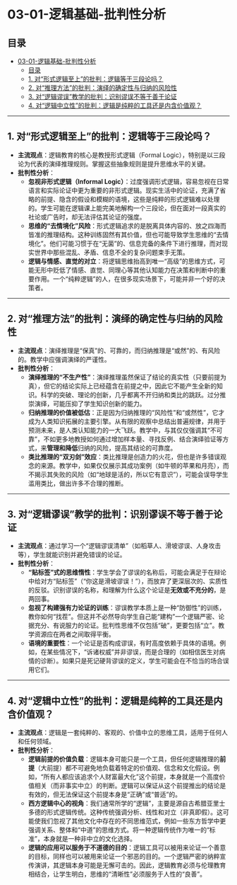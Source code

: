 # 03-01-逻辑基础-批判性分析

## 目录

- [03-01-逻辑基础-批判性分析](#03-01-逻辑基础-批判性分析)
  - [目录](#目录)
  - [1. 对“形式逻辑至上”的批判：逻辑等于三段论吗？](#1-对形式逻辑至上的批判逻辑等于三段论吗)
  - [2. 对“推理方法”的批判：演绎的确定性与归纳的风险性](#2-对推理方法的批判演绎的确定性与归纳的风险性)
  - [3. 对“逻辑谬误”教学的批判：识别谬误不等于善于论证](#3-对逻辑谬误教学的批判识别谬误不等于善于论证)
  - [4. 对“逻辑中立性”的批判：逻辑是纯粹的工具还是内含价值观？](#4-对逻辑中立性的批判逻辑是纯粹的工具还是内含价值观)

---

## 1. 对“形式逻辑至上”的批判：逻辑等于三段论吗？

- **主流观点**：逻辑教育的核心是教授形式逻辑（Formal Logic），特别是以三段论为代表的演绎推理规则。掌握这些抽象规则是提升思维水平的关键。
- **批判性分析**：
  - **忽视非形式逻辑（Informal Logic）**：过度强调形式逻辑，容易忽视在日常语言和实际论证中更为重要的非形式逻辑。现实生活中的论证，充满了省略的前提、隐含的假设和模糊的语境，这些是纯粹的形式逻辑难以处理的。学生可能在逻辑课上能完美地解构一个三段论，但在面对一段真实的社论或广告时，却无法评估其论证的强度。
  - **思维的“去情境化”风险**：形式逻辑追求的是脱离具体内容的、放之四海而皆准的推理结构。这种训练固然有其价值，但也可能导致学生思维的“去情境化”。他们可能习惯于在“无菌”的、信息完备的条件下进行推理，而对现实世界中那些混乱、矛盾、信息不全的复杂问题束手无策。
  - **逻辑与情感、直觉的对立**：将逻辑思维抬高到唯一“高级”的思维方式，可能无形中贬低了情感、直觉、同理心等其他认知能力在决策和判断中的重要作用。一个“纯粹逻辑”的人，在很多现实场景下，可能并非一个好的决策者。

---

## 2. 对“推理方法”的批判：演绎的确定性与归纳的风险性

- **主流观点**：演绎推理是“保真”的、可靠的，而归纳推理是“或然”的、有风险的。教学中应强调演绎的严谨性。
- **批判性分析**：
  - **演绎推理的“不生产性”**：演绎推理虽然保证了结论的真实性（只要前提为真），但它的结论实际上已经蕴含在前提之中，因此它不能产生全新的知识。科学的突破、理论的创新，几乎都离不开归纳和类比的跳跃。过分推崇演绎，可能压抑了学生知识创新的能力。
  - **归纳推理的价值被低估**：正是因为归纳推理的“风险性”和“或然性”，它才成为人类知识拓展的主要引擎。从有限的观察中总结出普遍规律，并用于预测未来，是人类认知能力的一大飞跃。教学中，与其仅仅强调其“不可靠”，不如更多地教授如何通过增加样本量、寻找反例、结合演绎验证等方式，来**管理和降低**归纳的风险，提高其结论的可靠度。
  - **类比推理的“双刃剑”效应**：类比推理是创造力的火花，但也是许多错误观念的来源。教学中，如果仅仅展示其成功案例（如牛顿的苹果和月亮），而不揭示其失败的风险（如“地球是活的，所以它有意识”），可能会误导学生滥用类比，做出许多不合理的推断。

---

## 3. 对“逻辑谬误”教学的批判：识别谬误不等于善于论证

- **主流观点**：通过学习一个“逻辑谬误清单”（如稻草人、滑坡谬误、人身攻击等），学生就能识别并避免错误的论证。
- **批判性分析**：
  - **“贴标签”式的思维惰性**：学生学会了谬误的名称后，可能会满足于在辩论中给对方“贴标签”（“你这是滑坡谬误！”），而放弃了更深层次的、实质性的反驳。识别谬误的名称，和理解为什么这个论证是**无效或不充分的**，是两回事。
  - **忽视了构建强有力论证的训练**：谬误教学本质上是一种“防御性”的训练，教你如何“找茬”。但这并不必然导向学生自己能“建构”一个逻辑严密、论据充分、有说服力的论证。批判性思维不仅包括“破”，更要包括“立”。教学资源应在两者之间取得平衡。
  - **语境的重要性**：一个论证是否构成谬误，有时高度依赖于具体的语境。例如，在某些情况下，“诉诸权威”并非谬误，而是合理的（如相信医生对病情的诊断）。如果只是死记硬背谬误的定义，学生可能会在不恰当的场合误用它们。

---

## 4. 对“逻辑中立性”的批判：逻辑是纯粹的工具还是内含价值观？

- **主流观点**：逻辑是一套纯粹的、客观的、价值中立的思维工具，适用于任何人和任何领域。
- **批判性分析**：
  - **逻辑前提的价值负载**：逻辑本身可能只是一个工具，但任何逻辑推理的**前提**（大前提）都不可避免地负载着特定的价值观、信念和文化假设。例如，“所有人都应该追求个人财富最大化”这个前提，本身就是一个高度价值相关（而非事实中立）的判断。逻辑可以保证从这个前提推出的结论是有效的，但无法保证这个前提本身是“正确”或“普适”的。
  - **西方逻辑中心的视角**：我们通常所学的“逻辑”，主要是源自古希腊亚里士多德的形式逻辑传统。这种传统强调分析、线性和对立（非真即假）。这可能使我们忽视了其他文化中存在的不同思维范式，例如一些东方哲学中更强调关系、整体和“中道”的思维方式。将一种逻辑传统作为唯一的“标准”，本身就是一种非中立的文化选择。
  - **逻辑的应用可以服务于不道德的目的**：逻辑工具可以被用来论证一个善意的目标，同样也可以被用来论证一个邪恶的目的。一个逻辑严密的纳粹宣传演讲，其逻辑本身可能是无懈可击的。因此，逻辑教育必须与伦理教育相结合，让学生明白，思维的“清晰性”必须服务于人性的“良善”。
